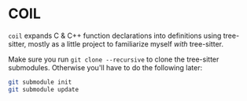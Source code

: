 # COIL
`coil` expands C & C++ function declarations into definitions using tree-sitter, mostly as a little project to familiarize myself _with_ tree-sitter.

Make sure you run `git clone --recursive` to clone the tree-sitter submodules.  Otherwise you'll have to do the following later:
``` bash
git submodule init
git submodule update

```

